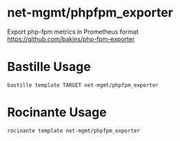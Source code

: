 # net-mgmt/phpfpm_exporter
Export php-fpm metrics in Prometheus format
https://github.com/bakins/php-fpm-exporter

# Bastille Usage
```shell
bastille template TARGET net-mgmt/phpfpm_exporter
```

# Rocinante Usage
```shell
rocinante template net-mgmt/phpfpm_exporter
```
